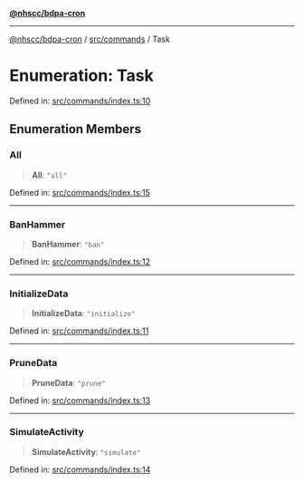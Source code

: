 [**@nhscc/bdpa-cron**](../../../README.md)

***

[@nhscc/bdpa-cron](../../../README.md) / [src/commands](../README.md) / Task

# Enumeration: Task

Defined in: [src/commands/index.ts:10](https://github.com/nhscc/bdpa-cron/blob/fb94d84b32201c9d8dab385121a53d5c0ecc3177/src/commands/index.ts#L10)

## Enumeration Members

### All

> **All**: `"all"`

Defined in: [src/commands/index.ts:15](https://github.com/nhscc/bdpa-cron/blob/fb94d84b32201c9d8dab385121a53d5c0ecc3177/src/commands/index.ts#L15)

***

### BanHammer

> **BanHammer**: `"ban"`

Defined in: [src/commands/index.ts:12](https://github.com/nhscc/bdpa-cron/blob/fb94d84b32201c9d8dab385121a53d5c0ecc3177/src/commands/index.ts#L12)

***

### InitializeData

> **InitializeData**: `"initialize"`

Defined in: [src/commands/index.ts:11](https://github.com/nhscc/bdpa-cron/blob/fb94d84b32201c9d8dab385121a53d5c0ecc3177/src/commands/index.ts#L11)

***

### PruneData

> **PruneData**: `"prune"`

Defined in: [src/commands/index.ts:13](https://github.com/nhscc/bdpa-cron/blob/fb94d84b32201c9d8dab385121a53d5c0ecc3177/src/commands/index.ts#L13)

***

### SimulateActivity

> **SimulateActivity**: `"simulate"`

Defined in: [src/commands/index.ts:14](https://github.com/nhscc/bdpa-cron/blob/fb94d84b32201c9d8dab385121a53d5c0ecc3177/src/commands/index.ts#L14)
